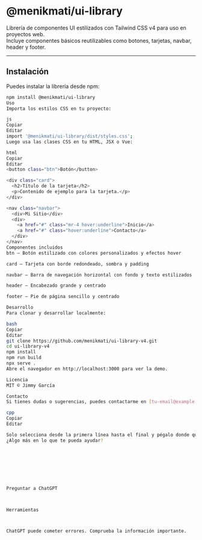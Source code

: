 
# @menikmati/ui-library

Librería de componentes UI estilizados con Tailwind CSS v4 para uso en proyectos web.  
Incluye componentes básicos reutilizables como botones, tarjetas, navbar, header y footer.

---

## Instalación

Puedes instalar la librería desde npm:

```bash
npm install @menikmati/ui-library
Uso
Importa los estilos CSS en tu proyecto:

js
Copiar
Editar
import '@menikmati/ui-library/dist/styles.css';
Luego usa las clases CSS en tu HTML, JSX o Vue:

html
Copiar
Editar
<button class="btn">Botón</button>

<div class="card">
  <h2>Título de la tarjeta</h2>
  <p>Contenido de ejemplo para la tarjeta.</p>
</div>

<nav class="navbar">
  <div>Mi Sitio</div>
  <div>
    <a href="#" class="mr-4 hover:underline">Inicio</a>
    <a href="#" class="hover:underline">Contacto</a>
  </div>
</nav>
Componentes incluidos
btn — Botón estilizado con colores personalizados y efectos hover

card — Tarjeta con borde redondeado, sombra y padding

navbar — Barra de navegación horizontal con fondo y texto estilizados

header — Encabezado grande y centrado

footer — Pie de página sencillo y centrado

Desarrollo
Para clonar y desarrollar localmente:

bash
Copiar
Editar
git clone https://github.com/menikmati/ui-library-v4.git
cd ui-library-v4
npm install
npm run build
npx serve .
Abre el navegador en http://localhost:3000 para ver la demo.

Licencia
MIT © Jimmy García

Contacto
Si tienes dudas o sugerencias, puedes contactarme en [tu-email@example.com] (opcional).

cpp
Copiar
Editar

Solo selecciona desde la primera línea hasta el final y pégalo donde quieras.  
¿Algo más en lo que te pueda ayudar?








Preguntar a ChatGPT



Herramientas



ChatGPT puede cometer errores. Comprueba la información importante.








